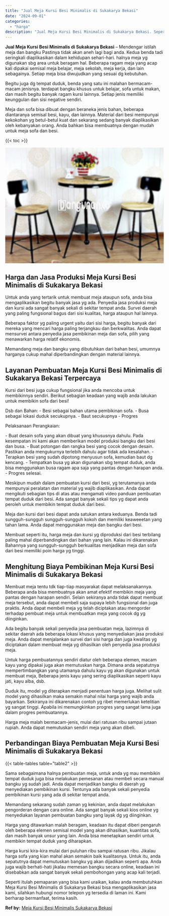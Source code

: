 ```yaml
---
title: "Jual Meja Kursi Besi Minimalis di Sukakarya Bekasi"
date: "2024-09-01"
categories: 
  - "harga"
description: "Jual Meja Kursi Besi Minimalis di Sukakarya Bekasi. Seperti itulah pemaparan yang bisa kami uraikan, kalau anda membutuhkan Meja Kursi Besi Minimalis di Suka..."
---
```


**Jual Meja Kursi Besi Minimalis di Sukakarya Bekasi** – Mendengar istilah meja dan bangku Pastinya tidak akan aneh lagi bagi anda. Kedua benda tadi seringkali diaplikasikan dalam kehidupan sehari-hari. halnya meja yg digunakan sbg area untuk beragam hal. Beberapa ragam meja yang acap kali dipakai semisal meja belajar, meja sekolah, meja kerja, dan lain sebagainya. Setiap meja bisa diwujudkan yang sesuai dg kebutuhan.

Begitu juga dg tempat duduk, benda yang satu ini malahan bermacam-macam jenisnya. terdapat bangku khusus untuk belajar, sofa untuk makan, dan masih begitu banyak ragam kursi lainnya. Setiap jenis memiliki keunggulan dan sisi negative sendiri.

Meja dan sofa bisa dibuat dengan beraneka jenis bahan, beberapa diantaranya semisal besi, kayu, dan lainnya. Material dari besi mempunyai kekokohan yg betul-betul kuat dan sekarang sedang banyak diaplikasikan oleh kebanyakan orang. Anda bahkan bisa membuatnya dengan mudah untuk meja sofa dan besi.

{{< toc >}}

![Jual Meja Kursi Besi Minimalis di Sukakarya Bekasi](/images/jual-meja-besi-murah05.png)

## Harga dan Jasa Produksi Meja Kursi Besi Minimalis di Sukakarya Bekasi

Untuk anda yang tertarik untuk membuat meja ataupun sofa, anda bisa mengaplikasikan begitu banyak jasa yg ada. Penyedia jasa produksi meja dan kursi ada sangat banyak sekali di sekitar tempat anda. Survei daerah yang paling fungsional bagus dari sisi kualitas, harga ataupun hal lainnya.

Beberapa faktor yg paling urgent yaitu dari sisi harga, begitu banyak dari mereka yang mencari harga paling terjangkau dan berkwalitas. Anda dapat mensurvei antara penyedia jasa pembikinan meja dan sofa, pilih yang menawarkan harga relatif ekonomis.

Memandang meja dan bangku yang dibutuhkan dari bahan besi, umumnya harganya cukup mahal diperbandingkan dengan material lainnya.

## Layanan Pembuatan Meja Kursi Besi Minimalis di Sukakarya Bekasi Terpercaya

Kursi dari besi juga cukup fungsional jika anda mencoba untuk membikinnya sendiri. Berikut sebagian keadaan yang wajib anda lakukan untuk membikin sofa dari besi!

Dsb dan Bahan: - Besi sebagai bahan utama pembikinan sofa. - Busa sebagai lokasi duduk secukupnya. - Baut secukupnya - Progres

Pelaksanaan Perangkaian:

\- Buat desain sofa yang akan dibuat yang khususnya dahulu. Pada kesempatan ini kami akan memberikan model produksi bangku dari besi dan busa. - Buat potongan dan rangka besi yang cocok dengan desain. Pastikan anda mengukurnya terlebih dahulu agar tidak ada kesalahan. - Terapkan besi yang sudah dipotong menyusun sofa, kemudian baut dg kencang. - Tempatkan busa yg akan digunakan sbg tempat duduk, anda bisa menggunakan busa ragam apa saja yang pantas dengan harapan anda. - Progres selesai.

Meskipun mudah dalam pembuatan kursi dari besi, yg terutamanya anda mempunyai peralatan dan material yg wajib diaplikasikan. Anda dapat mengikuti sebagian tips di atas atau mengamati video panduan pembuatan tempat duduk dari besi. Ada sangat banyak sekali tips yg dapat anda peroleh untuk membikin tempat duduk dari besi.

Meja dan kursi dari besi dapat anda satukan antara keduanya. Benda tadi sungguh-sungguh sungguh-sungguh kokoh dan memiliki keaweeetan yang tahan lama. Anda dapat menggunakan meja dan bangku dari besi.

Membuat seperti itu, harga meja dan kursi yg diproduksi dari besi terbilang paling mahal diperbandingkan dari bahan yang lain. Kalau ini dikarenakan Bahannya yang sungguh-sungguh berkualitas menjadikan meja dan sofa dari besi memiliki poin harga yg tinggi.

## Menghitung Biaya Pembikinan Meja Kursi Besi Minimalis di Sukakarya Bekasi

Membuat meja tentu tdk tiap-tiap masyarakat dapat melaksanakannya. Beberapa anda bisa membuatnya akan amat efektif membikin meja yang pantas dengan harapan sendiri. Selain sekiranya anda tidak dapat membuat meja tersebut, anda dapat membeli saja supaya lebih fungsional dan juga praktis. Anda dapat membeli meja yg telah diciptakan atau mengorder terhadap pembuat meja untuk membuatkan meja yang cocok dg yg diinginkan.

Ada begitu banyak sekali penyedia jasa pembuatan meja, lazimnya di sekitar daerah ada beberapa lokasi khusus yang menyediakan jasa produksi meja. Anda dapat menjalankan survei dari sisi harga dan juga kwalitas yg diciptakan dalam membuat meja yg dihasilkan oleh penyedia jasa produksi meja.

Untuk harga pembuatannya sendiri diatur oleh beberapa elemen, macam kayu yang dipakai juga akan memutuskan harga. Dimana anda sepatutnya mempertimbangkan yang utamanya dahulu kayu yg akan digunakan untuk membuat meja, Beberapa jenis kayu yang sering diaplikasikan seperti kayu jati, kayu alba, dsb.

Duduk itu, model yg diterapkan menjadi penentuan harga juga. Melihat sulit model yang dihasilkan maka semakin mahal nilai harga yang wajib anda bayarkan. Sekiranya ini dikarenakan contoh yg ribet memerlukan ketelitian yg sangat tinggi. Apabila ini memungkinkan progres yang sangat lama juga dalam progres pembuatannya.

Harga meja malah bermacam-jenis, mulai dari ratusan ribu sampai jutaan rupiah. Anda dapat memutuskan sendiri meja yang akan dibeli.

## Perbandingan Biaya Pembuatan Meja Kursi Besi Minimalis di Sukakarya Bekasi

{{< table-tables table="table2" >}}

Sama sebagaimana halnya pembuatan meja, untuk anda yg mau membikin tempat duduk juga bisa melakukan pemesanan atau membeli secara manual bangku yg sudah jadi. Anda dapat menjadikan bangku di daerah yg menyediakan pembikinan kursi. Tentunya ada banyak sekali penyedia pembikinan kursi yang ada di sekitar tempat anda.

Memandang sekarang sudah zaman yg kekinian, anda dapat melakukan pengorderan dengan cara online. Ada sangat banyak sekali kios online yg menyediakan layanan pembuatan bangku yang layak dg yg diinginkan.

Harga yang ditawarkan malah beragam, keadaan itu dapat diberi pengaruh oleh beberapa elemen semisal model yang akan dihasilkan, kuantitas sofa, dan masih banyak unsur yang lain. Anda bisa menetapkan sendiri untuk membikin tempat duduk yang diharapkan.

Harga kursi kira-kira mulai dari puluhan ribu sampai ratusan ribu. Jikalau harga sofa yang kian mahal akan semakin baik kualitasnya. Untuk itu, anda sepatutnya dapat memutuskan bangku yg akan dijadikan seperti apa. Anda juga wajib berhati-hati jikalau memesan bangku secara online, keadaan ini disebabkan ada sangat banyak sekali pembohongan yang acap kali terjadi.

Seperti itulah pemaparan yang bisa kami uraikan, kalau anda membutuhkan Meja Kursi Besi Minimalis di Sukakarya Bekasi bisa mengaplikasikan jasa kami, silahkan hubungi nomor telepon yg tersedia di laman ini. Kami berharap bermanfaat, terima kasih.

**Ref by:** [Meja Kursi Besi Minimalis Sukakarya Bekasi](https://id.wikipedia.org/wiki/Meja)
